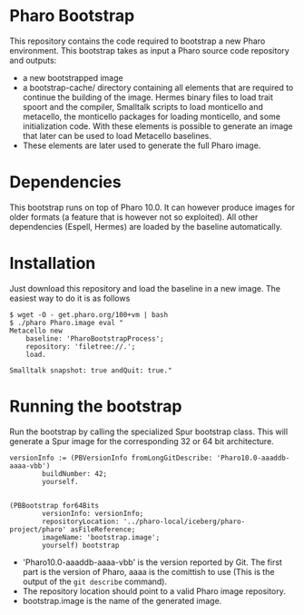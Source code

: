 # Pharo Bootstrap

This repository contains the code required to bootstrap a new Pharo environment. This bootstrap takes as input a Pharo source code repository and outputs:

 - a new bootstrapped image
 - a bootstrap-cache/ directory containing all elements that are required to continue the building of the image. Hermes binary files to load trait spoort and the compiler, Smalltalk scripts to load monticello and metacello, the monticello packages for loading monticello, and some initialization code. With these elements is possible to generate an image that later can be used to load Metacello baselines.
 - These elements are later used to generate the full Pharo image.
  
# Dependencies

This bootstrap runs on top of Pharo 10.0. It can however produce images for older formats (a feature that is however not so exploited). All other dependencies (Espell, Hermes) are loaded by the baseline automatically.
 
# Installation

Just download this repository and load the baseline in a new image. The easiest way to do it is as follows

```
$ wget -O - get.pharo.org/100+vm | bash
$ ./pharo Pharo.image eval "
Metacello new 
	baseline: 'PharoBootstrapProcess';
	repository: 'filetree://.';
	load.

Smalltalk snapshot: true andQuit: true."
```

# Running the bootstrap

Run the bootstrap by calling the specialized Spur bootstrap class. This will generate a Spur image for the corresponding 32 or 64 bit architecture.

```
versionInfo := (PBVersionInfo fromLongGitDescribe: 'Pharo10.0-aaaddb-aaaa-vbb')
		buildNumber: 42;
		yourself.
		 
		
(PBBootstrap for64Bits
		versionInfo: versionInfo;
		repositoryLocation: '../pharo-local/iceberg/pharo-project/pharo' asFileReference;
		imageName: 'bootstrap.image';
		yourself) bootstrap
```

- 'Pharo10.0-aaaddb-aaaa-vbb' is the version reported by Git. The first part is the version of Pharo, aaaa is the comittish to use (This is the output of the ```git describe``` command).
- The repository location should point to a valid Pharo image repository.
- bootstrap.image is the name of the generated image. 
